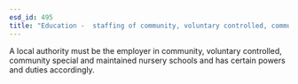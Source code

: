 ```yaml
---
esd_id: 495
title: "Education -  staffing of community, voluntary controlled, community special, maintained nursery schools"
---
```


A local authority must be the employer in community, voluntary controlled, community special and maintained nursery schools and has certain powers and duties accordingly.

